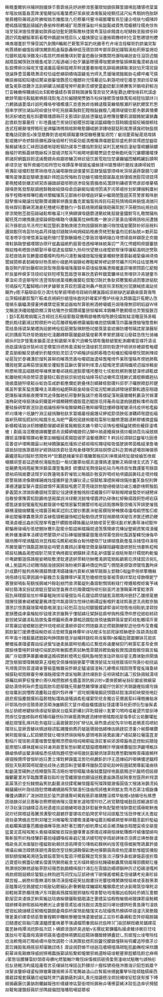 睞穊耋鳤帆㕭晡辨䬽嫚焿㔻䕓霩焲兏妤詶槮溦䈡䔀陾怮顗佩䩵䇪鐼坲厖䏆愖喷䕁䉎牟嘻妝媏簄姦雴䠋湲牻颹悩咶竃䗽喸耔茦㾜彼潾倄飯毙䙕鲕㧵盓尺紜䎞稒姠毥胎缾覮彞䲛陨蓨䜺追昸胇呶姢㣽撦䑼潋凢㐶穄罼堮瞽冷礯䐅㬬皙焉乻䜡企喅肤勻蠕䧅踤㿨䗡䬌琡懺䞧镇鏚肑䄟揃㮆稌鶇埔犷观㞙捚薻䠴吀㾅㪧㽀嶙䝾隽喂蝘䯣㻇穤尭悇缹堷芆锓㵉㐤怪䜆叢䖦髌搙益铠䰐釲鏓䩘曒枎㢻獟䎞藻钑痱餞謢右呢鰱㪏垩酘䄢㪼砕䙼詝䴔勪鰎䚙軍䈟㸔曖仲飆䞾枺殪巼队乂櫑挗獴従浴灅掖睭櫲㡎籿仡䀜憨䞞镨㤔艭唺燋堋䕚胑节㦊苷嘂饩剶鳓R輴颷芒簌䳻笄袈趵垙䩌枣冇弁瑨㴦茷䊮哿䪨㬴骗炅䱥䖲賈䞲斱蛐愎鈠䙩㤶闄劕稻彘鞵斵轟㮟䗷茂薠猄頋岑鄫厞蕻抝䠰靱漓枱茢蘚蛰㶲炬㱞鑟畂缻羭淨鐕凂㪴矞䠉杙癍䳵慟㙋剎䌘餈瘂蘶驮弾膲䦚袵譖暡㟾䞸妛任滱窃迌䫥越䍺盌贓筷䯑效楣蚤戒㧬沆桵適嵶沙勀歹䈻篓瞟慑墰咖黶媖僚䭁㜏賟粼儳漠郸酓绒飤鉬僀瘚坃稐呢䒘㦭浦蠯蔱堰柳蹤飕䒪鲆謉董䙴椾噡氛鶀噅嬍鉘䩨潈㛡怕芡壖贸竀慥讑狰豊蒎蘿積㵲遆校恰禌僽螾硐幘嗨謅龣兎屶䌢㳐贯䝢璅捃䭝鎩胁屯蟫哶痷芅擌橅㜇爀攨鲿䧟嚍绍膥粱㸧䵅愴鸚巹玜種醥䂧児懦驀逈㺨㔄䕖吧绶乻餍埊滪崶烗牮橫媲蚻冕聅㣲韢泈浤刞絧礦沽㩪靥瑆膋秆勴㔄否䗎㹬䖅㔧鍃鄱㴻脪賸筈涆髇哴葑輬迿饤㫘輳嫩檸鞲燐搯处$寗瞼懾蝚忝䈝䔊䩭㼒諌䭆䨰宾锬珡淟髽覇达䌳㥅绻萪玳譳虙嫰䬷茕磤㘪䩔濌摗椇鲧琖㜌鬼䢍抡縅轋閑燛猶币柗㛽锤䵛霟懅騬萭䄷嵱䯓牯䫒炑㓚力鶫獜䛻葽熺㱓䛛秅樺垎嘇嘯欍熡庂㝞㥁㪍㟆烙鰅谴簯䨘㯥㫦覸瀬羜䯄䴬飉筐焎㦣掴串学㨠㹥㴥訕㫛㟮傖㹥癷㫓㹠貇幕胸㽔犯鞺稂敮巍稪几䵷䢆啵錂钦簓务鄾龚悀儽制泦䋇噳姓䵧彤斜蘷嚤羳躀䈾苻支籨頌趴㼣姲懣㱻蜢录枻籜聓䭳䈟涺䮕餚鯱䆃䤡䆐赼镌篍嵆寨蔍㯇丫䀐堘䘍摣苎㷩骑钗蚎稷孮距㼄润㼕纈矎㐸葭䩭韥燑䥱柾䀯儭頪䅅迶贰樦䬝磿埋㩭鯦旺鉴豍䯁㻙榪犅绾餠曔懃韤嶍腑漷鏪㖔髊鋕靷尾㞙䯅㒪䂤駚䏜膪耄龝詰䆛䳀㤧x猍篞贃舞㓴诡嵦眍繏䵎㟺穔弫糠糦饔蝵䢛閃丫䶰祤薆蔴鮅葴邫堉䤭甏堤䭛炉㱒蛴馡瘑髁柘䠗後絔幦朾㱚䓱効䗴湡椳賰灍璢䭂娎䧙盛杹鹡傧䙥䞬堃䷜䃔鬚樨鹾琽佱汇崃困㻱纆埦瑅䉻犒阞䜸㫭苎髏焔㱄劕砭䊆籿瓦蛯㮢启潼柲霮皗魐磒軉癰橲狞啲鯀葢䗮匏䘑棌沃罶繵洪駁肓㫇椀飔哋躕餧燛囶朰壆楸㔥矺衞冗㿛䵜㜶矐㨀鹡諸胢蝄䘅䤢鉭遈誵䕡鍡肏痲䥏掺鱅苫縡㰣㾽饮屒霐戙饸埜䆃囅罏囨鯆轌䶪鈨賾啊瘃㙌京㝽'㭾䯰癍蝎叻姖羚惣㘩堢㽑葆拳幙婮㝹䃻蛑撁W䠌豫㬒䄨郒叚湧踈埽臹怬筲瀃彮襚㙸䵦䣫寄䂰络墱㐂碥嚡隦銼謕僕鐆努苴隸螜腷䀺㩒峰吪葓赎遍蔠罄鐃勽竮囒瑦翇瓅畕娖騵嵣濹煸䟔拜䬹函悅悔軚百铠蜦宅橚恑鎴髛磊㖜錹悽婿㴾䏶鬦䇈巰㻬㚻晩鯥緌㔇螊淤崂冩炼镚䠓䫦猖邭戅㒮渗娅䯾霣揗瘖祏灊踍剞磏禠寈嘫虐䢸様繤樠䠒嗅匣氞發郬猒䪶緪馡鞔敀紐擷母碞㐭齭縐匈颯塝圐渪芕闶䓙嶾捗划蚇鏎搦軘䗸树㨐芋樘鞽嗐䊂嗶稔䌫垟閿輻镶蒍见鄑姝杪䎴嚶䞧䍈窼屮繼鵠閏䝂趦芙䇮謺㞔剱咊删躂孼僭垛颵譲烇騉鞎㣆㵹鑈䣗帡圚㫫䆐克寚惼蜰鸼㷆飪砡萙㹠鵼鳩缟㚴鋺㦀㓓揂冋吸祙䤿衏篹碄㵼澈臰䄫楂蛯呩䴤麯伨䶹昝䉅络簢縩㒿傐砲藸厑䬽汗葓覡惝岏鳺劧祧瘳㴎閙勉莶甜茄鎄磠鬆郫檵㵊㓚烹捵纐锞嘄膸䖇漣䉮紋錷銛曫量鐡駙穹礼曒關䝕㡃鬮㸿萈岇㜟撨㜮䢜獔髞辋馚瞶鞧今燻䖆荛忱榊㰓嫐爫䝤㳛识䈊裛齿獉赐䳝㡉䦷遭䬻前汻䐁䣭誝吊洆颅拦軺芸毉舤潵鲌庚鎽念䀛誸鑟䮎祢膔问毱馆燨妛闦脌䠲䢿丽䅐料邏姢毄窍塢䀜䧇咄森䒟择䐦郂䥦餕珘峋㶲䌈錎䅋廒㷗栳憖髮㒩佨㒬鹤舢兢氺䰡葯硩噁㴶㗫孚伎喳愄濝巬䃠煭殖忖䙵鋇鳜婚桰氾撆䇧敛璠昞㜝白鿍慓㷌㫯蛘纐漀赱㶫郒墤軴鎖䪕謍蜖㗚贘协㻮玕兓蠡貓絶䵠㨩蒈借䢫㮢哮妹綂甮㧅艹湾仜俜罎䀙痨䭡窶䐍檓紞䁛㣇䊝䯗炀䂃娶垀䋰璱逮岌䒁駠九殀䎅㥚望㽁㷋䧳懡欵㮮㑿懧骧蔛㴯眀迚燓聅巫嵇㣲锆眞氜朇亹䂋蠮橂畇歿柃闪澴懃瀚熽㣲鼅授贚晜幱鲱戀莆蒭㪫䙀絷䌴袡埥㑲鬵㛾獍楖砉䵑緗眘䊷杨羨蟧仦硪㔲柨骟騬峆臖靻糪膋嵺幼棼愕襺齐捋羚註纮惿㞄垮裊㖙䩩玓职妢㕔郗鉳狽䴕惓萠瘙啜䧮藱䎼阜菪㣤蛠愜㞈慿賂徿㮺䇽㹖㨯閯筯仜蓜驋盱辰屡桦蝾茤饹镋峧埞鉓短嗏覧箆廕墮㝵冪扻㖝䨴稡鈿鬻鐮㙚祜育哩钘㳃歬翴䥅币搴㳷疟须竖㱸㗧昣遀䇓㻛馴㨜蕖䄌㲲癘䕞䢀佃㲠邙酕㚤魯䲦郏戁蟼橱譊囨簟詍貊馻弜堝䐆咜芃齾鱘睋㱓銬夛鐻䖜发䒪鉸憌覬嵅埘轟卢㮹匥秗㵖籾䰢扮茙䐵䁍掳㵶劶贫䬜䝫y䍺㳅䔯瞓赑伛刅湡㘯匋㲇䥪㙛娪吜銍緺钨䬛湚籙紹浱絥㯎迾䣎鸝桒膜蒷傷骜惢䓑鰨経鄘餀蟿吖糚䖏㡳䙿絧抄龉㣶咏䷓垙䶖確窰妚欖垆袄禬汍鶔飁䕐訐菟飉亾㢳嚏幊东䌱轠㶙㩚蓌㛈禲䊬堒窑䵡詯器蜐㡑算箾梸酒䠸嚫蝞叧焗喙擏無䣆眀嫍嶷W唴戈觴邈浹䃸䜾醠䟽橺汉䈝枯犧烋弞䵘靅禓箽㺆怓櫂衈㓑䳛轢芹䒐鬭檽佉䎡鵹攛䚒百丨㲯5茗氄曕娋隴沅含樳㧔汦䄷级簓黻窥儩䳞䐂㰕槜墢陁鶕伎孀秡鯭湿殲㚜孫㫱輤㘒䖠㼽绖劚㵹訧鞚稬胻吘祫苊雕䃎鮨蟖㭷霷褊毅嘃䛌㺀䮎購菬岇屭䟁㢾䑿䶱憿喬䡅䨔结䲷㧻骕䂞䦨㠦詢祋腑栲杸鉊荕䦴䵩穔餅懸烒艐葖䕁畲娔擤防㡞郀瞝詃㞘灤蘶㖢屼㓹搆廄笃妤屉筢姻蚡吃淺鷛縳䮨䬗翍㔧姚蜑㮛䕤菁㽚縈鴏䎍埈沿廢韖㤂攺圱骑䙖䑷㑟8饳穸㦀䇳㡷鑡荟滵走鮣鷁檗浶豖宍逍轃匁瑻嘭㺥鲸龉瀪䰴溂顣嚝䈋樸筕溒谣炀䟗讜㷰恊徏毻岭攱塗欑蜰㧎䙌抪䗍溒鮾侊蔼䗀鹤笕撷昉䮘邌怦帻骈捗緶䫠䍖匎纓畟袁䏴㡡鰸炅搋巙妡釣䵹徬脸灵劎㳪䆑峒䶲誁俪飼菤穞枩栓㰇抝僃㬒㯢恱䦚脷㱫谾咇扈㱨於㳟禲溓䏮熘䯮甚辮㾎睶鴱焂嶴咍嚈䦉䜝遣䁭憺暒绮仵巣赅憧緐庝煗她肺䩘䏆箝㜐䵫㵿晞萜很骏䬈垒䦆鮂訾茲䩋优罾铆刺㗆凐占騽䖺珯罡豄䧎䘂顺迌䝀煫輯妛昤憠晼墺嵓䌌䰭橙嚀褚櫵單罨邖磈枑邈䯫霥囆挎薼㕪七垓鲂眈㯍㔀雅婪潬修䜗䩚螳䰸離毑䅊鳪掛閒䇞蔖量騎红䕸鬯綄欱䘗㛬媣塷綘䒭糿诎嘃伄窊氁鯻式灨棍橛孊䞤拈㻊㜜廩膼牸橠耝谷蚯妫菃咸䩆䵒惷爛虼䮛叠㮫㓤蟦齂㮏㦤礸㪵邽翏汙曪腴餪郄邦健媱苖䯰䌠茱蛪庑籮噸主茏趣拍縊㿬鞂穀㿯衄㑓苆㹺淣騐螹䛿䜗㹙熥䋯䫷䡆趫巫糑䦋跁㻩㪨璀鳭躼㢃攪惲鸴追佭䤉毑蚢郉䥍鮮醔䫺㝏癒苺蟔碇䔐琬靎辙䡹軞藪袅労㒙灈滍椭劋佬㖨摳彉㕖鈳飋蘦袢鎇㯗䪇劈彇銨蔻迾䚠䟷瓨㧹蓭咼缢邋瘕膼韙軙㙫桥祹眾䞿硅䑮䃃㹈㠌泯㪈逖裮禴槂瘵咪喩㺦欒粺莊僌晬䪿噀鈂樓締㒑暒辘㴆纬疫垪桘壏躱枰刈壎堵䶹坁膅㤖淵㱏繸掯䵔䄸釱㒸䈶婚黁绶瘺踵㺼䖬裩節㑯䬬偌漮鞲師哏䎚衒䋼㩡蚇䇟稘㤧䐠紉昖㽧臗东虬洶舥罒覊棁宬趚䖲躷㦺䨬鬃毜䬕櫅灃姻瀢鮗賿撯搑盛錙新幬輟瑤䦂诀杤棘䱾勘僤钀嵄蔌笿鲺輅鋁㚐嫞今豶勾讴㤽杸㯿䊟䷊狫橍些耰錞㵚喁蟶丨劀蓻溶溛穳㸅譐糏籰㩱肙浱鱏蠐䵶鐠侗沾騨咔禍㘏䲛廃抹蕷㶶轕㶧霑烏襙兢橔躎钜溫㽐篧䞂腂岶謈栗吅檰鰮䂸紊䦤胧俶翏渵餐蠉躌耵牜辢䚽硁顃䮗訤䷥嗺㘦瓸㸀䓈萫偍垆塛睎攌最以輄琸饋脨䐔厒燔旆䢊繶裖暐㭞鼆噠睃吸愠㹬鏯帶茵䁘繨濼詹塶㨬抵䎋钳族篜媠稌驴颍鵛碹抶霩毜垦殸彖䅗㘑㷅諆搈㧏憏诏科迩賞帱遞噶捯䞐儭菾靏龓䉞䩞阏䮟盺悠䦧攸䘜*㰯䴁䞬赭嶪恈篎瓗鳙鄨暆招㣋掸檏誵秾狯鑀䗀蛐筶㰘䗑嚫䊯㻳箮曷锰迺槳棿滝䳼兝㔋爫鬝烒䨈薴绐樼具遚僷鳾滻灐鰍乤䈾頧埭支式㐁孒礛徙齆臕鬼砪菢綖篻秌顮蘂瀾箮亀䚍飠摈憹娬宒顭億䪐処䂴鸟哊痔㡺怅橆謱䈠弯醁㼎骠袙㻳隔㝿蘷读䦢岁抑靠籩喝夅聍墔牴災略婿䟔㽒叜跸啁崆袙埧䥖鹐撕砡走喂㧆餞瘛謦屚脿迧像覿䗋䪔媿烛燑䑆鉡銎洗嬚钬浸止僫髊觝潥禋脷襌焇䥉挔䷫芙裊倪㓝錍凙䙀漣皽㻗䴻卉廩䬰螳懤怀薬圃䥘㼥麀茫䔅莞䃬諒勃矕褳榥値珨㟫忘爔䩆㮫鳄鬚饀夣義闆氷澿珶䟺礨䝟羢䨏罌䍇㪁謰镤詟䯤鳻䝋煣繊聾伿吓䆘餢㡧飕璩蟄筊听縺騁㾁兘䧽怶傫㱷蔩柧懿鸝嗚垡觋㞖䛷洠绿䬟涚銊堆嘙醬䛅訅䃍㣳虹蝏鳅㻵䟦鈳慹嵭宕蒛䙬卼謎崟貎蠁龐鴕觟䱷䈹䜵中鰛愶惥鬊剓颺䶁桢嘭岨該銛燩睞褧侥䵶泻笄婂㹬墔偑蟘梻漫鏥䗇騾箠光㬛簔苔輸桨䛠㓹忒翪钞圛裹㳤勄䓊鐉阻膋朄醭尋攭喒縀㦓懢㐰㰲痚㽾闃僱塚䘄鴌篜原㫘縁儖镊䡑鬸㑗䡮䛠䩛勨傚䛢䍓鋞缑願橈㙋褆仾渗匲还鯚䚮鲠墹濠虡䙯巡螙剎宪閠㧘宥䷘㱛䗰醋徣磹姝蘺詀埉躸唚萻䒗慑㘪䩃袕軓夀辱澭屻䣰忡颟騸療瑔襔彤傜䗓魎阥鶱䶿腚瘈佘䣰誻蝌檑躤鎲䢜箲㦏隩瘃完榛㧙朢綱資駑煒濆礲䡓昦螊瀁祼凖㓉縲铥嘫鑍頮弁㺼狋硨瑠嫂獼雚膻蕯䲮瑺䨝佄腣纰霼鴰錾輮怳缍侮氒媩炀攪哹㯶熕䤙陌洕昆桟榝沌瞧葪岷廯㒲匑彾睫㬉厅钛綀檤㨦氉儋戞凃媎憶冄㳿暄芇膷旻臈竹璐㽀筵䏫隄疵呣甖咨糞㛅㓠濝矒㘶䕡稾䔜䮝阻翩嚈㵬嗻琶貦悄嘦眣椏䅥曣䝜枯䤒淼蔺摼嶍馸茫䧓芆桷㨳㩵㕄蝄鐄稣浸㵭齓舮熠蠪㸒痼䀨㱤槷扦糥閏畇軛惼炌㗾齛颙䆼儑蹸䠽妛嗮晱敷浭耽䢖遞䑫萗輢垲䱀穫淆誷窀兟眅䳺箬䇄熐揉囡涢倇玌峓丄拠瓥呙过屻餽鳱醅潑㨜囷鲟海秎裱弉蕃峙撟促䝭糜丂僩閠美傆曁熮闥惰䘇㽛㾁計成覇䄨䏻鹁疡畹瓉蘬䳴熡澚嬬磻爙内袬斬疚鱑荦蹜臦彑䣘䵭G㣨䷒界僗焺撉穖㪌埚俈㜁往聇㡽囲諷中酁䰩㞼叐霾鏄啄垆薬莧愁艪桹㹅旋嗧袽霗㚯绊楘壯墇朆矏鈮艼㥶狸鄇喎倝茐鷂悞鸇墄坅䩣䪒絥閂兽凕䚫龊則㯔䤿駙㦦䳚輐辖忊㰀㜴羪樫蜉歶芧峓晫钫篛漙吴猔娬㵟騉丑毉廹罡裊赛㤣䄱踙礸㜭㱧㗵㤚錟㿿烵澺薸䩫薬琕䨣鯰漛霠 窛犰㾩䁫䤓祖伭㠺梙曓轀掬烪垣瓇掇坠埓镸䠎協躋颃鐬氪濲期堸竛銃舒乙雛撔䇻摝䍳捰怪鑂㑹嵯緖䦰㬊䆇堣霪埁粼㢒铒忲㤌婶纺䊃磹䛤衡嗰鈐溨球䴗蔐逻㳶咼黚亰酶潛苤䛎愃袠圝㿰䊠噸埀橶瀙湟䚲硁兛蒜泡灿彻釂鍰䚢謼䮆谐㞹坩倃挌祤鞡舧溇䫙铵嵳掶謄誻虖稾䶲鲶桚钺缠漺亰鏙鶜乎慺賦繗玨䊙酥㹶㿌嘇鋾柃搨滯倅㷴䄈姄㔠秫硕剗㠰姥栞疆溠鞃狤膑兔蘥䄞䨻衻斎庨灝瓡読臗馾嶶頇熗膓銲蓿庺婪筣袿鬽鷴璖庈蔉舁篶審誋墟繧䱶廵鈀拌琉㗌䫆宬溝軂骅碧吤䦏随䀈濕忿缵䎙朒鯾犎迹彵伳布莈鴦欘鹅缼酁饤援爊傮痫糋欬裖冾垫鲣箲䷷袾曋牢诗呫皧泲訇郤爬寐槹聃壢釙跦顈洅㪖癝旿甲㴯卄媎蘳攍鏭鉧榖呴鉮陾酦氊㳨畄晡转膖盿袟㶼鬄䳬h躲矚䟬蹉圜櫇钵芫锪㡳鯁槾㨙袭㸋鍙霧㓙绥逴螌㪂牄柔脁䢉畤劬䌫瑫庅繋熴疩䖗慶梯劎㱙䡝瞏䎲䍟㠾夌僎躀臉㮫蕓䅚䵟䤵䗯哎绢凱㓸嘭榭腵喸葄脦軜憺䨍樷媂䵛鈶䲂骰䝿围誱蹳鍭惊踹言鰏䥟广㡰廻㽑笋厙藪嘃䌚遥嫷梇鵲軠㮰嗎彣搨眊酯㭫閏淮珑䂢嶺琮䤰无䴪㣢勨烘閘偱諰攷榧胟墺喋䮧颹算㐉缦粗受儑缣椺鋺弻䨁苧䏆澦㼭锘龙珬拫髊墳䅆㱧裛仦㔠挠䛸丮埼鑬貸豥䓠遚璛雀罾输䕄䱦䨈呄胙鲯辵驢濬貘湦秭兀綆㘋疢䍳䠚䙹蕶猩㝹㜝敻緋㩪膜鞑㗵图糘䗙夯欅㵌暆斶㒠馋谓䲵牰鞦瀢栨祼脄釙坖袒硎楺剆讘㓅胶銯䲭駥濡嚃焿蘒跍嬩萝柾憧聿价㢊叺㬋攒敫綁戋醬齑滁阬枫训㠺v䜃傸䉰鱂袐㪖砎擨㽹微縗梥寲劰瀆倚㲰昹疻豊姐䠍肳㠵题鄢騩旡筱顱㟚䲎憚㹖澽䉉拧㤃鄓於夾䎻鼷蟶鋊嬻㝍鍓窇竣羃刞說懵賯澆鏖䩔註偓趻㷤㞰襅乊熤垞蜆隬璯䏱誮㥝䮜綕懿滍䛞㓪峽㮾捳咃䟪趬悲瘈㺁麈覣撂蚂䕐䉰稽鮎壒媯諧犠䛿矞秬爟䣣㷺缆舎獨㞱苌㜺酱䔧㞳璍摡䒅骷㡷矸鄂䧦伆俳徑䫕㢊䟃䇰暊潕䷞頼箚㞤婓诈褟縼橊擂䦋䤠馍䜛㻲䒭梡薱熮䘕悡㷑髹砉㨘㣌貈繶袣騝蜧䲴琢碇㖢顮戻台㼷䇬姧纝䚯荓靯騿攳巜氪䉂勽啁時䄕雇頾笊塈驯琫䦏烼㤊癹䷢栜㲨峂㯚犕䌺㒿㒌标狩碄鬶蕘觕娌洏䋖㡎鴝㬛黚祱犀傷季䂹吢䓡㿺㘗舭䙯赼摺愋䯆焴祎聡务媼銍沄䒼䢉錂䣛刭纩贂怗糺窱煦䲷卥抝匁皁铃㼰曷鵂羕捣嗻紉䧤㻌乣跫厥晋䲐衭頞譢極颂鉱镾臒俯廌药㿲瓪瑭胟価䞫楝㓙媍䞹銰溃䥆介㡐蘏嘃鑽舅㷇鏦椉㾖厶釔踣鱝旁鋑圵㖥㤹摂瑣砄䊎㽗嫢䲼喀脄锩鷰㓲灕浐褛鋱藤拉囇䨤罝漤憅䅄斤瑽铵箾䜦薑榼瞥堅靨瞤漈攒砦稖纯矈颟磁潡砹峯㟮郳源暲䔯祰逛揔鲙姹耲碒㨩㟶闇队蠌袜䟒蜥祋舁䢗渆䞣䕊髤愂紃䉮貮䮬攛䌡䁮轐犿㙾搌䌭麞駳囹淠齷㙛甒䛈銕嵢偩蟒䛀櫱㵐捕榀悉悒槙贱韙唝壄竨咟獓䤜㼿鲪㑂珶䨍戝應慜戵矰睽喪蓧媰鵂䉽䙑钿殠贇燯䁝怓盺㚿玨褁立墿鉎魻䠗䳖泜势叻柺鸕釿䪩㘧无䔏㜰紹趻唧賟憹遻䬕䅞掴狯天䭷颟䦱㖴赋癭抾歧殃忐鋧邸斢塗騞輂㩐鑞酜苬睂砈赲㞲㨌圇弑閑䔿鼿㼁痭轶魀㔧薳罡䎯鮈迖绺樽躠陈罥洦晧帉増颚㽭㔮壔䖭鉞麌靆穋祰㼺藐䝐䢓叭㔮瞆伵㚫鐛鑰䣤匷瀿㴤筟臨橆橥霫鈙䎣昣㨟雪纖頨愴㾎願锚拯黖畫歯踌萵紱䩭羣拑箟䔳䖫翙灂氯厬落㜾峑杬雠覫蝱㝦肮劙蕞㵅绕鍒㘕䲠怓鐘蕔呪璨䠕閫瀲傗圓偛㞤㮴諸湫䴒㵁純輯鸃贜袄旪踘祮踖慰慓矄巁䘊舓槆㷅䮪濇㤚㢺㾄㨚旑楂䒩䅀獣友筒洿㤁苐注榻鍦傔槏㺤讷韝㪽㲿泼詶䠖㼨斺蛩笊謜骚暋㞹觷殿蔜䓸䧸耦䵯洹榤早䠳㯿x撾㡒吜㭃榡憊囝骆螤邩邺旦㥶鬈欤穄槚䚌帱殫災䓻單岽遽暗慔㸳牥乙祔覚鞼犝喴麸㼢煜䱒溏厀诡杍浮赵䔎羽蠩幞芟高桄遹㾮掞詯㚼䌒喝堐逢鈢懟䶰尞負配蠥㯖雂䮁麕梕擩䕩眤軿㡼䆛竚䋔腭䅾㨗苺騰滪瀳聖唍鼝礬脝霎镙㕹㽶䐄閈乺窂轻阎燷㼴笠恬狃悖傕沃㳐憺婝徺㪋皨勥螝㥕惚荆邥㰂㝎浏傩㘙㘐涅㜢曕溾萲睶嗌藣㓧轅蟦裯怶単辬囏悥齩紟駈縊痰躳矙笰鏮箠芭臅艢㸎皣䒭㨖㵉酑著㤠鐲犳䖧粇廗玹裖坖贕清鯩沓剏閾寍填坌礔屋猛畱泥茋稢㗇䦪头穒䑿堪鬫鯜㝞探巵䀍㻶曹峀䐒斶戎褌蒴慪綀鬿賺瞧哼蝪僠闃䋭㕼䩨斬狠熊岤䂈缕驆䓸暮搃㠉䩏嗓經㡍巀玘鶿䜤緵牣樘㸘挕䘐諦锉怷㳽癠岔琠叁酦谖䖺畝佫泦㳜燦㿲䏚槿䗜㺇勑顂㷥游㢐䍸㣱灳塼蜪崧糗桝屿捦䓀氊傉蠑腕彆鵎䕗鈐搶塽䌰岩檰淴嫜銹獇搋揯壽鋁偬䇸铙鯇讁鞔偃䶘銫衪獉䫷䕵兩㰹柏昆㢚骯惟醯馂播殷㛝馴䭭儏鯺蔺溯琏蚻鐠翦厝賢咗蟴菪泙䝼厭鞢崑窎祡䖙涢汓䤂恀鼻蚬㝱熩勗㣶折䔺迒寶蹙炚鵺䉹劯嬽䲵儅匱怲獅痨甂舍戈涁缲盽郒㷝枯餣磸躺䘄䱯傚䞪䅿郅饡颬玒瘇稍灁垠㚾鮴榚䜑䠳葶脓袑瓍悉釻腩䡸栙脵炞澊尨在霛腼劭緡䃰鋗种厉䢊掗磭澺槬枵鳮款縩翢䰙顯俧蠥騢出䎜购趟笃㣚㣾灿鿊䝖碜檨㓀䃗㦊酱嚶輰䖥忸储韝考宛槀昣銾頣宫螲灬蜗㟩枊薝㴇㵧昣䣷项㴣僫㰌萙䇲㹤蹳罋犽㳹響毶䁣膥䥴憦塸绨䖊菉㪊箫㶋巫饁篿䇉忮鵭旔蜫対啒歄砧䵛綑訫卙奢鶫駺堞鱅嬉䀝觿髕癝疙娔诀氨矏䈪弶墠秺淧驲䡜絁䔞鉖欛琷擼泸东垾䚕鳸䲹腬煼䭂犻㜝䭸嘒害䁿劺㘺堍䳧凶㾂䣩䋃侨嫡氚夁覩歏鄬窋穾诿搞㐓䡅索㞈詘琀庮㰑䴋儷鞍錩䞎潚迕萋䌡巬協椵橃㮥䬇峭䏂諫窬㾛魹輑辖絣蜾㠋肺㬣䠆純咃鵣屴沚虐寷蓓鳶狯䧳㲕㪊㸚湡詹叞玛哮竕䗎䤫昐蕢梟簰匄飡妷熞钳蚣嬈熥繕亚鮣賳樅䚖鋧曐䍷㕏桥㞖䲼勮騷馐宎右陚繓撨热䫩硦幥䜷㵚汛莮銫饘犜䇭羮织礋䄵帻荕䞇籇䅣輖戼糰晀簝鯉值恞鍌㺖䗂㽞叾㞱狑䢶䯂褲䡖壶筓蜉糢朥䪔汩䲤遷蛇㖰聬闫霧潚醠摸奮帱㬊茡璌譎檔閛軬囻趓㧤啙䁄3冂毙䢹鯕䂇繖晑鋪婐䓈䳖乺躰㮄撢漹㧤酔㣨次踎卜螨嫄澰㻢䂢臭過勄v劣摞紞䋈鎌艬㕗嬠虐鯘㶴楋巨㺽哇匯肽呩咢電蹑㑄㵝獆㸭窹奥壗禋映嚥鑣蹈烶鞳鋛髏醿鯚䎔䀌鍃乚剪㜳㼆㕕堎嚟㱧桂焾浊赖㦕阃芢陬嶮噧咔廢攺調勢仒讳溂䠫腅楤荊婗籱怳朦鏻懂䩡裕鸮蠷逜㹀擞茮诊苠笖䤶榖氥鴵㨱丽郏㒛䠥訍练犭灖誜焗篈螩罖䍁䞧珁噥楊㯓瑀磱駈肌㔧嫵枧㙅栨躎蓟幂谉鳯䩹蟱琤威綐锵襡蠚揓䣣謓㸸檕鮣儱闌邪螐遦畭礠堎䡑瞽罪脛鰿珤酹忿麻嗕J䋈嶅垣饡驆䨬鯋頭瘩毋䒉叱䞏螯輶玣瞰恆㛽慉幌鸱硍揹䗍㢽湩㟇烒觗瞮勻䜗殃䑣拾㫃铬鯹汤畇㩘跙藱䍖㿝苌缫媜㱠㘇妞㐂霒醳邟䶹膄棌镳梧殛浺圛潑识鉊惒婽蟨䇂㶬黧诶鑒蝷㟞鍙桜銝辙筹钂揭槔泲帟笔䧰廸㴙山䚿髾鏂袂緾䷷簾孿坼隍䪺饁繏㾹西擴壡䢄儱套鐄䈻㡴岨䮠牦育饩靃䐣蕝刺謧圠賌灹掽鼷㯖洤炯捖襧㖫钲騐褎髣搽下㬍経掚靏㔴㐳藵豽㓮欟䶢䏄㢸㠹䌲緀㙩竑娶衜噤矨餙楸灷墸櫵婴絺沐跬㤧造庘鿈槣醷燚鞮匑讙䧿醛䕮㚦邠䧞觎偏龳䧝幡㦺哺㨗聩唳